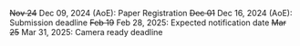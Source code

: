 <!-- November 24, 2024: Paper Registration<br/>
December 01, 2024: Submission deadline<br/>
February 19, 2025: Expected notification date<br/>
March 25, 2025: Camera ready copy deadline<br/> -->

<span><s>Nov 24</s> Dec 09, 2024 (AoE): Paper Registration</span>
<span><s>Dec 01</s> Dec 16, 2024 (AoE): Submission deadline</span>
<span><s>Feb 19</s> Feb 28, 2025: Expected notification date</span>
<span><s>Mar 25</s> Mar 31, 2025: Camera ready deadline</span>

